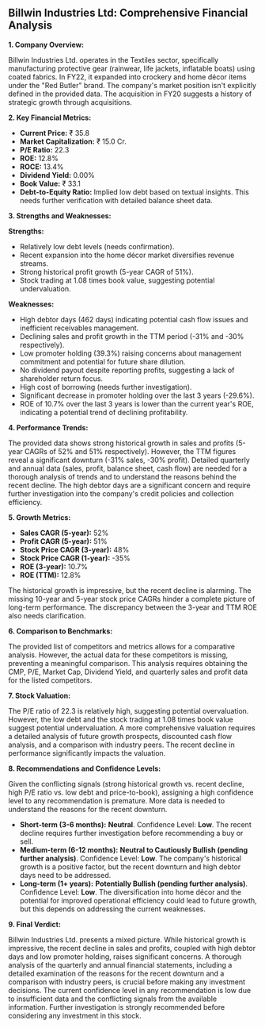 ## Billwin Industries Ltd: Comprehensive Financial Analysis

**1. Company Overview:**

Billwin Industries Ltd. operates in the Textiles sector, specifically manufacturing protective gear (rainwear, life jackets, inflatable boats) using coated fabrics.  In FY22, it expanded into crockery and home décor items under the "Red Butler" brand.  The company's market position isn't explicitly defined in the provided data.  The acquisition in FY20 suggests a history of strategic growth through acquisitions.

**2. Key Financial Metrics:**

* **Current Price:** ₹ 35.8
* **Market Capitalization:** ₹ 15.0 Cr.
* **P/E Ratio:** 22.3
* **ROE:** 12.8%
* **ROCE:** 13.4%
* **Dividend Yield:** 0.00%
* **Book Value:** ₹ 33.1
* **Debt-to-Equity Ratio:**  Implied low debt based on textual insights.  This needs further verification with detailed balance sheet data.


**3. Strengths and Weaknesses:**

**Strengths:**

* Relatively low debt levels (needs confirmation).
* Recent expansion into the home décor market diversifies revenue streams.
* Strong historical profit growth (5-year CAGR of 51%).
* Stock trading at 1.08 times book value, suggesting potential undervaluation.

**Weaknesses:**

* High debtor days (462 days) indicating potential cash flow issues and inefficient receivables management.
* Declining sales and profit growth in the TTM period (-31% and -30% respectively).
* Low promoter holding (39.3%) raising concerns about management commitment and potential for future share dilution.
* No dividend payout despite reporting profits, suggesting a lack of shareholder return focus.
* High cost of borrowing (needs further investigation).
* Significant decrease in promoter holding over the last 3 years (-29.6%).
* ROE of 10.7% over the last 3 years is lower than the current year's ROE, indicating a potential trend of declining profitability.


**4. Performance Trends:**

The provided data shows strong historical growth in sales and profits (5-year CAGRs of 52% and 51% respectively). However, the TTM figures reveal a significant downturn (-31% sales, -30% profit).  Detailed quarterly and annual data (sales, profit, balance sheet, cash flow) are needed for a thorough analysis of trends and to understand the reasons behind the recent decline.  The high debtor days are a significant concern and require further investigation into the company's credit policies and collection efficiency.

**5. Growth Metrics:**

* **Sales CAGR (5-year):** 52%
* **Profit CAGR (5-year):** 51%
* **Stock Price CAGR (3-year):** 48%
* **Stock Price CAGR (1-year):** -35%
* **ROE (3-year):** 10.7%
* **ROE (TTM):** 12.8%

The historical growth is impressive, but the recent decline is alarming.  The missing 10-year and 5-year stock price CAGRs hinder a complete picture of long-term performance.  The discrepancy between the 3-year and TTM ROE also needs clarification.

**6. Comparison to Benchmarks:**

The provided list of competitors and metrics allows for a comparative analysis.  However, the actual data for these competitors is missing, preventing a meaningful comparison.  This analysis requires obtaining the CMP, P/E, Market Cap, Dividend Yield, and quarterly sales and profit data for the listed competitors.

**7. Stock Valuation:**

The P/E ratio of 22.3 is relatively high, suggesting potential overvaluation.  However, the low debt and the stock trading at 1.08 times book value suggest potential undervaluation.  A more comprehensive valuation requires a detailed analysis of future growth prospects, discounted cash flow analysis, and a comparison with industry peers.  The recent decline in performance significantly impacts the valuation.

**8. Recommendations and Confidence Levels:**

Given the conflicting signals (strong historical growth vs. recent decline, high P/E ratio vs. low debt and price-to-book), assigning a high confidence level to any recommendation is premature.  More data is needed to understand the reasons for the recent downturn.

* **Short-term (3-6 months):**  **Neutral**.  Confidence Level: **Low**.  The recent decline requires further investigation before recommending a buy or sell.
* **Medium-term (6-12 months):**  **Neutral to Cautiously Bullish (pending further analysis)**. Confidence Level: **Low**.  The company's historical growth is a positive factor, but the recent downturn and high debtor days need to be addressed.
* **Long-term (1+ years):**  **Potentially Bullish (pending further analysis)**. Confidence Level: **Low**.  The diversification into home décor and the potential for improved operational efficiency could lead to future growth, but this depends on addressing the current weaknesses.


**9. Final Verdict:**

Billwin Industries Ltd. presents a mixed picture.  While historical growth is impressive, the recent decline in sales and profits, coupled with high debtor days and low promoter holding, raises significant concerns.  A thorough analysis of the quarterly and annual financial statements, including a detailed examination of the reasons for the recent downturn and a comparison with industry peers, is crucial before making any investment decisions.  The current confidence level in any recommendation is low due to insufficient data and the conflicting signals from the available information.  Further investigation is strongly recommended before considering any investment in this stock.
